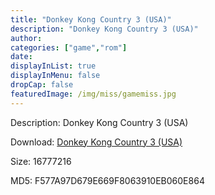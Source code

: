```yaml
---
title: "Donkey Kong Country 3 (USA)"
description: "Donkey Kong Country 3 (USA)"
author: 
categories: ["game","rom"]
date: 
displayInList: true
displayInMenu: false
dropCap: false
featuredImage: /img/miss/gamemiss.jpg
---
```


Description: Donkey Kong Country 3 (USA)

Download: <a style="text-decoration:underline;" href="https://mega.nz/#!aLR0SK4b!tgypbHINH3CEtKsqVZDqGSmHa9FgAdp8wPhmyBxbpF0" target = "_blank" rel = "nofollow" > Donkey Kong Country 3 (USA)</a>

Size: 16777216

MD5: F577A97D679E669F8063910EB060E864


